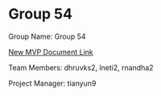 # Group 54
Group Name: Group 54

[New MVP Document Link](https://docs.google.com/document/d/1bA82P-x8JDxYqkbhRIYF9ZIwbu0UlrZ64f84NFx0RE0/edit?usp=sharing)

Team Members: dhruvks2, lneti2, rnandha2

Project Manager: tianyun9
